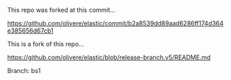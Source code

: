 

This repo was forked at this commit...

https://github.com/olivere/elastic/commit/b2a8539dd89aad6286ff174d364e385656d67cb1

This is a fork of this repo...

https://github.com/olivere/elastic/blob/release-branch.v5/README.md

Branch: bs1
